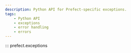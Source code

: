 ```yaml
---
description: Python API for Prefect-specific exceptions.
tags:
    - Python API
    - exceptions
    - error handling
    - errors
---
```


::: prefect.exceptions
